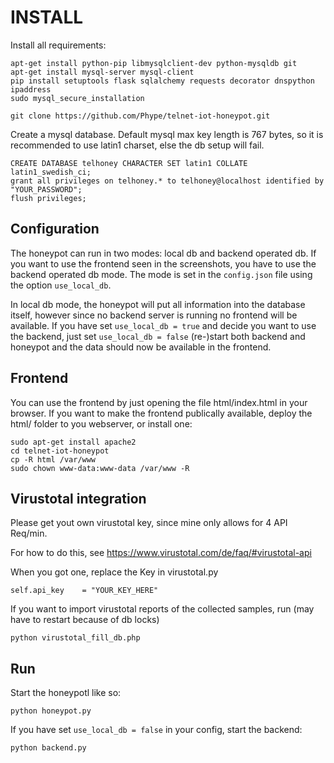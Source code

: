 # INSTALL

Install all requirements:

```
apt-get install python-pip libmysqlclient-dev python-mysqldb git
apt-get install mysql-server mysql-client
pip install setuptools flask sqlalchemy requests decorator dnspython ipaddress
sudo mysql_secure_installation

git clone https://github.com/Phype/telnet-iot-honeypot.git
```

Create a mysql database. Default mysql max key length is 767 bytes,
so it is recommended to use latin1 charset, else the db setup will fail.

```
CREATE DATABASE telhoney CHARACTER SET latin1 COLLATE latin1_swedish_ci;
grant all privileges on telhoney.* to telhoney@localhost identified by "YOUR_PASSWORD";
flush privileges;
```

## Configuration

The honeypot can run in two modes: local db and backend operated db.
If you want to use the frontend seen in the screenshots, you have to use the backend operated db mode.
The mode is set in the `config.json` file using the option `use_local_db`.

In local db mode, the honeypot will put all information into the database itself,
however since no backend server is running no frontend will be available.
If you have set `use_local_db = true` and decide you want to use the backend,
just set `use_local_db = false` (re-)start both backend and honeypot and the data
should now be available in the frontend.

## Frontend

You can use the frontend by just opening the file html/index.html in your browser.
If you want to make the frontend publically available, deploy the html/ folder to you webserver,
or install one:

```
sudo apt-get install apache2
cd telnet-iot-honeypot
cp -R html /var/www
sudo chown www-data:www-data /var/www -R
```

## Virustotal integration

Please get yout own virustotal key,
since mine only allows for 4 API Req/min.

For how to do this, see https://www.virustotal.com/de/faq/#virustotal-api

When you got one, replace the Key in virustotal.py

	self.api_key    = "YOUR_KEY_HERE"

If you want to import virustotal reports of the collected samples,
run (may have to restart because of db locks)

	python virustotal_fill_db.php

## Run

Start the honeypotl like so:

	python honeypot.py
	
If you have set `use_local_db = false` in your config, start the backend:

	python backend.py

